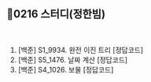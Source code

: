## 📘0216 스터디(정한빔)
</br>

1. [백준] S1_9934.	완전 이진 트리 [정답코드]
2. [백준] S5_1476.	날짜 계산 [정답코드]
3. [백준] S4_1026.	보물 [정답코드]
